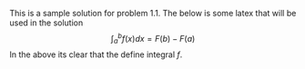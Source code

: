 This is a sample solution for problem 1.1. The below is some latex
that will be used in the solution
$$\int_{a}^b f(x) dx = F(b) - F(a)$$
In the above its clear that the define integral $f$.